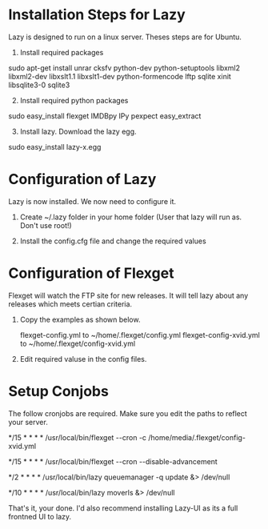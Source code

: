 Installation Steps for Lazy
====

Lazy is designed to run on a linux server. Theses steps are for Ubuntu.

1. Install required packages

  sudo apt-get install unrar cksfv python-dev python-setuptools libxml2 libxml2-dev libxslt1.1 libxslt1-dev python-formencode lftp sqlite xinit libsqlite3-0 sqlite3 

2. Install required python packages

  sudo easy_install flexget IMDBpy IPy pexpect easy_extract


3. Install lazy. Download the lazy egg.

  sudo easy_install lazy-x.egg
  

Configuration of Lazy
====

Lazy is now installed. We now need to configure it.

1. Create ~/.lazy folder in your home folder (User that lazy will run as. Don't use root!)

2. Install the config.cfg file and change the required values


Configuration of Flexget
====

Flexget will watch the FTP site for new releases. It will tell lazy about any releases which meets certian criteria. 

1. Copy the examples as shown below.
  
    flexget-config.yml to ~/home/.flexget/config.yml
    flexget-config-xvid.yml to ~/home/.flexget/config-xvid.yml

2. Edit required valuse in the config files.

Setup Conjobs
====

The follow cronjobs are required. Make sure you edit the paths to reflect your server.

*/15 * * * * /usr/local/bin/flexget --cron -c /home/media/.flexget/config-xvid.yml

*/15 * * * * /usr/local/bin/flexget --cron --disable-advancement

*/2 * * * * /usr/local/bin/lazy queuemanager -q update &> /dev/null

*/10 * * * * /usr/local/bin/lazy moverls &> /dev/null





That's it, your done. I'd also recommend installing Lazy-UI as its a full frontned UI to lazy.
